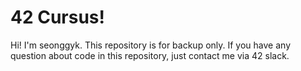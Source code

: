 # 42 Cursus!

Hi! I'm seonggyk.
This repository is for backup only.
If you have any question about code in this repository, just contact me via 42 slack.
